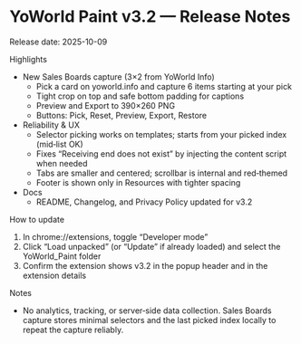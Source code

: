 # YoWorld Paint v3.2 — Release Notes

Release date: 2025-10-09

Highlights
- New Sales Boards capture (3×2 from YoWorld Info)
  - Pick a card on yoworld.info and capture 6 items starting at your pick
  - Tight crop on top and safe bottom padding for captions
  - Preview and Export to 390×260 PNG
  - Buttons: Pick, Reset, Preview, Export, Restore
- Reliability & UX
  - Selector picking works on templates; starts from your picked index (mid‑list OK)
  - Fixes “Receiving end does not exist” by injecting the content script when needed
  - Tabs are smaller and centered; scrollbar is internal and red‑themed
  - Footer is shown only in Resources with tighter spacing
- Docs
  - README, Changelog, and Privacy Policy updated for v3.2

How to update
1) In chrome://extensions, toggle “Developer mode”
2) Click “Load unpacked” (or “Update” if already loaded) and select the YoWorld_Paint folder
3) Confirm the extension shows v3.2 in the popup header and in the extension details

Notes
- No analytics, tracking, or server‑side data collection. Sales Boards capture stores minimal selectors and the last picked index locally to repeat the capture reliably.
